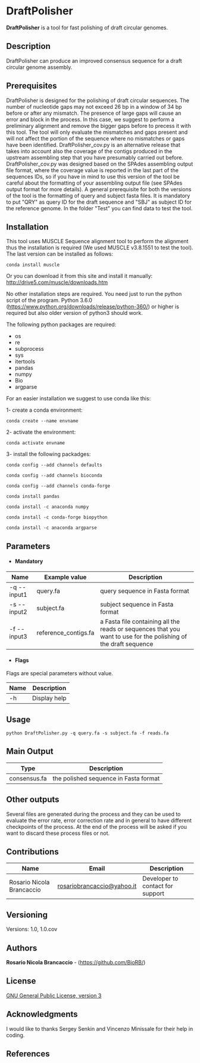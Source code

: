 # DraftPolisher

**DraftPolisher** is a tool for fast polishing of draft circular genomes.

## Description

DraftPolisher can produce an improved consensus sequence for a draft circular genome assembly. 

## Prerequisites

DraftPolisher is designed for the polishing of draft circular sequences. The number of nucleotide gaps may not exceed 26 bp in a window of 34 bp before or after any mismatch. The presence of large gaps will cause an error and block in the process. In this case, we suggest to perform a preliminary alignment and remove the bigger gaps before to precess it with this tool. The tool will only evaluate the mismatches and gaps present and will not affect the portion of the sequence where no mismatches or gaps have been identified. DraftPolisher_cov.py is an alternative release that takes into account also the coverage of the contigs produced in the upstream assembling step that you have presumably carried out before. DraftPolisher_cov.py was designed based on the SPAdes assembling output file format, where the coverage value is reported in the last part of the sequences IDs, so if you have in mind to use this version of the tool be careful about the formatting of your assembling output file (see SPAdes output format for more details). A general prerequisite for both the versions of the tool is the formatting of query and subject fasta files. It is mandatory to put "QRY" as query ID for the draft sequence and "SBJ" as subject ID for the reference genome. In the folder "Test" you can find data to test the tool.

## Installation
This tool uses MUSCLE Sequence alignment tool to perform the alignment thus the installation is required (We used MUSCLE v3.8.1551 to test the tool).
The last version can be installed as follows:

```
conda install muscle
```
Or you can download it from this site and install it manually: http://drive5.com/muscle/downloads.htm

No other installation steps are required. You need just to run the python script of the program. 
Python 3.6.0 (https://www.python.org/downloads/release/python-360/) or higher is required but also older version of python3 should work.

The following python packages are required:
- os
- re
- subprocess
- sys
- itertools
- pandas
- numpy
- Bio
- argparse

For an easier installation we suggest to use conda like this:

1- create a conda environment:

```conda create --name envname```

2- activate the environment:

```conda activate envname```

3- install the following packadges:

```conda config --add channels defaults```

```conda config --add channels bioconda```

```conda config --add channels conda-forge```

```conda install pandas```

```conda install -c anaconda numpy```

```conda install -c conda-forge biopython```

```conda install -c anaconda argparse```



## Parameters

  * #### Mandatory
| Name  | Example value | Description     |
|-------|---------------|-----------------|
| -q --input1| query.fa | query sequence in Fasta format |
| -s --input2| subject.fa | subject sequence in Fasta format |
| -f --input3| reference_contigs.fa | a Fasta file containing all the reads or sequences that you want to use for the polishing of the draft sequence|

  * #### Flags

Flags are special parameters without value.

| Name      | Description     |
|-----------|-----------------|
| -h   | Display help |

## Usage 

```
python DraftPolisher.py -q query.fa -s subject.fa -f reads.fa
```

## Main Output

| Type      | Description     |
  |-----------|---------------|
  | consensus.fa    | the polished sequence in Fasta format |

## Other outputs

Several files are generated during the process and they can be used to evaluate the error rate, error correction rate and in general to have different checkpoints of the process. At the end of the process will be asked if you want to discard these process files or not.

## Contributions

| Name      | Email | Description     |
|-----------|---------------|-----------------|
  | Rosario Nicola Brancaccio | rosariobrancaccio@yahoo.it | Developer to contact for support |
  
## Versioning

Versions: 1.0, 1.0.cov


## Authors

**Rosario Nicola Brancaccio** - (https://github.com/BioRB/)

## License
[GNU General Public License, version 3](https://www.gnu.org/licenses/gpl-3.0.html)


## Acknowledgments
I would like to thanks Sergey Senkin  and Vincenzo Minissale for their help in coding.

## References
